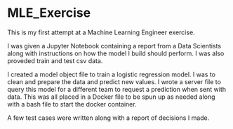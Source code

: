 # MLE_Exercise

This is my first attempt at a Machine Learning Engineer exercise. 

I was given a Jupyter Notebook containing a report from a Data Scientists along with instructions on how the model I build should perform. I was also proveded train and test csv data.

I created a model object file to train a logistic regression model. I was to clean and prepare the data and predict new values. I wrote a server file to query this model for a different team to request a prediction when sent with data. This was all placed in a Docker file to be spun up as needed along with a bash file to start the docker container. 

A few test cases were written along with a report of decisions I made.